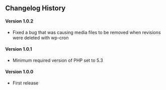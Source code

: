 ## Changelog History

#### Version 1.0.2
- Fixed a bug that was causing media files to be removed when revisions were deleted with wp-cron

#### Version 1.0.1
- Minimum required version of PHP set to 5.3

#### Version 1.0.0
- First release
